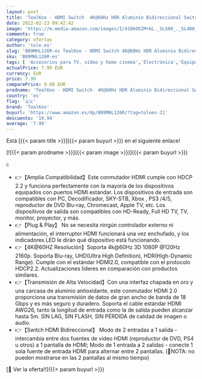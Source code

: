 ```yaml
---
layout: post
title: 'TealKoo - HDMI Switch  4K@60Hz HDR Aluminio Bidireccional Switch HDMI 2 Entrada a 1 Salida  HDMI 2.0 Splitter 1 in 2 out Soporta 4K 3D y 1080P UHD HDCP 2.2 para TV  PS3/4/5  BLU-Ray  DVD Player  Xbox  Firestick'
date: 2022-02-23 09:42:42
image: 'https://m.media-amazon.com/images/I/410kO5ZM+6L._SL500_._SL400_.jpg'
comments: true
category: ofertas
author: 'tole.es'
slug: 'B09MHL126R-es TealKoo - HDMI Switch 4K@60Hz HDR Aluminio Bidireccional...'
sku: 'B09MHL126R-es'
tags: [ 'Accesorios para TV, vídeo y home cinema','Electrónica','Equipos por satélite','Multiswitch para equipos por satélite','TV, vídeo y home cinema','tealkoo','xbox', ]
actualPrice: 7.99 EUR
currency: EUR
price: 7.99
comparePrice: 9.98 EUR
prodname: 'TealKoo - HDMI Switch  4K@60Hz HDR Aluminio Bidireccional Switch HDMI 2 Entrada a 1 Salida  HDMI 2.0 Splitter 1 in 2 out Soporta 4K 3D y 1080P UHD HDCP 2.2 para TV  PS3/4/5  BLU-Ray  DVD Player  Xbox  Firestick'
country: 'es'
flag: '🇪🇸'
brand: 'TealKoo'
buyurl: 'https://www.amazon.es/dp/B09MHL126R/?tag=tolees-21'
descuento: '19.94'
average: '7.99'
---
```


Está [{{< param title >}}]({{< param buyurl >}}) en el siguiente enlace!

[![{{< param prodname >}}]({{< param image >}})]({{< param buyurl >}})

ℹ️:

- 👉【Amplia Compatibilidad】Este conmutador HDMI cumple con HDCP 2.2 y funciona perfectamente con la mayoría de los dispositivos equipados con puertos HDMI estándar. Los dispositivos de entrada son compatibles con PC, Decodificador, SKY-STB, Xbox , PS3 /4/5, reproductor de DVD Blu-ray, Chromecast, Apple TV, etc. Los dispositivos de salida son compatibles con HD-Ready, Full HD TV, TV, monitor, proyector, y más.
- 👉【Plug & Play】 No se necesita ningún controlador externo ni alimentación, el interruptor HDMI funcionará una vez enchufado, ​y los indicadores LED le dirán qué dispositivo está funcionando.
- 👉【4K@60HZ Resolución】Soporta 4k@60Hz 3D 1080P @120Hz 2160p. Soporta Blu-ray, UHD(Ultra High Definition), HDR(High-Dynamic Range). Cumple con el estándar HDMI2.0, compatible con el protocolo HDCP2.2. Actualizaciones líderes en comparación con productos similares.
- 👉【Transmisión de Alta Velocidad】Con una interfaz chapada en oro y una carcasa de aluminio antioxidante, este conmutador HDMI 2.0 proporciona una transmisión de datos de gran ancho de banda de 18 Gbps y es más seguro y duradero. Soporta el cable estándar HDMI AWG26, tanto la longitud de entrada como la de salida pueden alcanzar hasta 5m. SIN LAG, SIN FLASH, SIN PÉRDIDA de calidad de imagen o audio.
- 👉【Switch HDMI Bidireccional】 Modo de 2 entradas a 1 salida - intercambia entre dos fuentes de video HDMI (reproductor de DVD, PS4 u otros) a 1 pantalla de HDMI; Modo de 1 entrada a 2 salidas - conecte 1 sola fuente de entrada HDMI para alternar entre 2 pantallas. (🔺NOTA: no pueden mostrarse en las 2 pantallas al mismo tiempo)

[🛒 Ver la oferta!!]({{< param buyurl >}})
